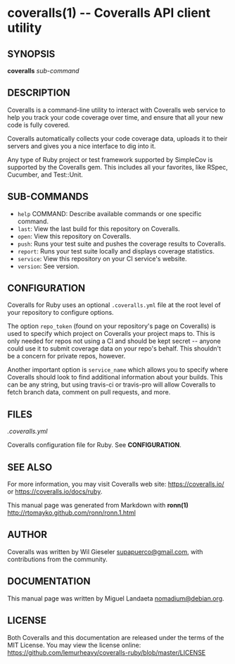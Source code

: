 coveralls(1) -- Coveralls API client utility
============================================

## SYNOPSIS

__coveralls__ _sub-command_

## DESCRIPTION

Coveralls is a command-line utility to interact with Coveralls web service
to help you track your code coverage over time, and ensure that all your
new code is fully covered.

Coveralls automatically collects your code coverage data, uploads it
to their servers and gives you a nice interface to dig into it.

Any type of Ruby project or test framework supported by SimpleCov is
supported by the Coveralls gem. This includes all your favorites, like
RSpec, Cucumber, and Test::Unit.

## SUB-COMMANDS

  * `help` COMMAND:
    Describe available commands or one specific command.
  * `last`:
    View the last build for this repository on Coveralls.
  * `open`:
    View this repository on Coveralls.
  * `push`:
    Runs your test suite and pushes the coverage results to Coveralls.
  * `report`:
    Runs your test suite locally and displays coverage statistics.
  * `service`:
    View this repository on your CI service's website.
  * `version`:
    See version.

## CONFIGURATION

Coveralls for Ruby uses an optional `.coveralls.yml` file at the root
level of your repository to configure options.

The option `repo_token` (found on your repository's page on Coveralls)
is used to specify which project on Coveralls your project maps to.
This is only needed for repos not using a CI and should be kept
secret -- anyone could use it to submit coverage data on your repo's
behalf. This shouldn't be a concern for private repos, however.

Another important option is `service_name` which allows you to specify
where Coveralls should look to find additional information about your
builds. This can be any string, but using travis-ci or travis-pro will
allow Coveralls to fetch branch data, comment on pull requests, and more.

## FILES

_.coveralls.yml_

Coveralls configuration file for Ruby. See __CONFIGURATION__.

## SEE ALSO

  For more information, you may visit Coveralls web site: <https://coveralls.io/> or <https://coveralls.io/docs/ruby>.

  This manual page was generated from Markdown with __ronn(1)__ <http://rtomayko.github.com/ronn/ronn.1.html>

## AUTHOR
   Coveralls was written by Wil Gieseler <supapuerco@gmail.com>, 
   with contributions from the community.

## DOCUMENTATION
   This manual page was written by Miguel Landaeta <nomadium@debian.org>.

## LICENSE
   Both Coveralls and this documentation are released under the terms of the
   MIT License. You may view the license online: <https://github.com/lemurheavy/coveralls-ruby/blob/master/LICENSE>

